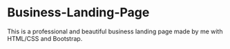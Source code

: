 # Business-Landing-Page
This is a professional and beautiful business landing page made by me with HTML/CSS and Bootstrap.
